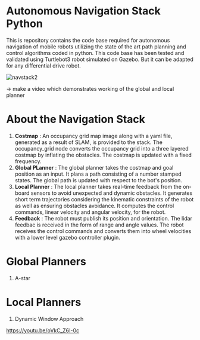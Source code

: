 # Autonomous Navigation Stack Python

This is repository contains the code base required for autonomous navigation of mobile robots utilizing the state of the art path planning and control algorithms coded in python. This code base has been tested and validated using Turtlebot3 robot simulated on Gazebo. But it can be adapted for any differential drive robot.

![navstack2](https://github.com/user-attachments/assets/094d4b01-ca65-4213-b831-ae722b472e82)

-> make a video which demonstrates working of the global and local planner

# About the Navigation Stack

1) **Costmap** : An occupancy grid map image along with a yaml file, generated as a result of SLAM, is provided to the stack. The occupancy_grid node converts the occupancy grid into a three layered costmap by inflating the obstacles. The costmap is updated with a fixed frequency.
2) **Global PLanner** : The global planner takes the costmap and goal position as an input. It plans a path consisting of a number stamped states. The global path is updated with respect to the bot's position.
3) **Local Planner** : The local planner takes real-time feedback from the on-board sensors to avoid unexpected and dynamic obstacles. It generates short term trajectories considering the kinematic constraints of the robot as well as ensuring obstacles avoidance. It computes the control commands, linear velocity and angular velocity, for the robot.
4) **Feedback** : The robot must publish its position and orientation. The lidar feedbac is received in the form of range and angle values. The robot receives the control commands and converts them into wheel velocities with a lower level gazebo controller plugin.

# Global Planners
1) A-star

# Local Planners
1) Dynamic Window Approach

https://youtu.be/oVkC_Z6I-0c
